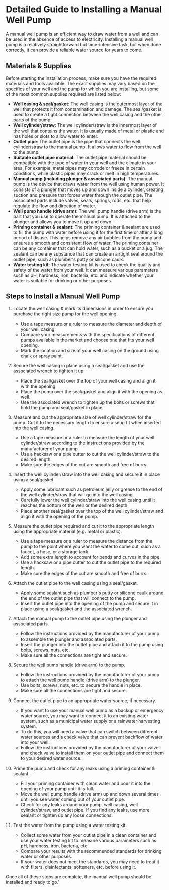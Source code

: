 # Detailed Guide to Installing a Manual Well Pump

A manual well pump is an efficient way to draw water from a well and can be used in the absence of access to electricity. Installing a manual well pump is a relatively straightforward but time-intensive task, but when done correctly, it can provide a reliable water source for years to come.

## Materials & Supplies

Before starting the installation process, make sure you have the required materials and tools available. The exact supplies may vary based on the specifics of your well and the pump for which you are installing, but some of the most common supplies required are listed below:

* **Well casing & seal/gasket**: The well casing is the outermost layer of the well that protects it from contamination and damage. The seal/gasket is used to create a tight connection between the well casing and the other parts of the pump.
* **Well cylinder/straw**: The well cylinder/straw is the innermost layer of the well that contains the water. It is usually made of metal or plastic and has holes or slots to allow water to enter.
* **Outlet pipe**: The outlet pipe is the pipe that connects the well cylinder/straw to the manual pump. It allows water to flow from the well to the pump.
* **Suitable outlet pipe material**: The outlet pipe material should be compatible with the type of water in your well and the climate in your area. For example, metal pipes may corrode or freeze in certain conditions, while plastic pipes may crack or melt in high temperatures.
* **Manual pump (including plunger & associated parts)**: The manual pump is the device that draws water from the well using human power. It consists of a plunger that moves up and down inside a cylinder, creating suction and pressure that forces water through the outlet pipe. The associated parts include valves, seals, springs, rods, etc. that help regulate the flow and direction of water.
* **Well pump handle (drive arm)**: The well pump handle (drive arm) is the part that you use to operate the manual pump. It is attached to the plunger and allows you to move it up and down.
* **Priming container & sealant**: The priming container & sealant are used to fill the pump with water before using it for the first time or after a long period of disuse. This helps remove any air bubbles from the pump and ensures a smooth and consistent flow of water. The priming container can be any container that can hold water, such as a bucket or a jug. The sealant can be any substance that can create an airtight seal around the outlet pipe, such as plumber's putty or silicone caulk.
* **Water testing kit**: The water testing kit is used to check the quality and safety of the water from your well. It can measure various parameters such as pH, hardness, iron, bacteria, etc. and indicate whether your water is suitable for drinking or other purposes.

## Steps to Install a Manual Well Pump

1. Locate the well casing & mark its dimensions in order to ensure you purchase the right size pump for the well opening.

    * Use a tape measure or a ruler to measure the diameter and depth of your well casing.
    * Compare your measurements with the specifications of different pumps available in the market and choose one that fits your well opening.
    * Mark the location and size of your well casing on the ground using chalk or spray paint.

2. Secure the well casing in place using a seal/gasket and use the associated wrench to tighten it up.

    * Place the seal/gasket over the top of your well casing and align it with the opening.
    * Place the pump over the seal/gasket and align it with the opening as well.
    * Use the associated wrench to tighten up the bolts or screws that hold the pump and seal/gasket in place.

3. Measure and cut the appropriate size of well cylinder/straw for
the pump. Cut it to
the necessary length to ensure a snug fit when inserted into
the well casing.

    * Use a tape measure or a ruler to measure
the length of your well cylinder/straw according
to
the instructions provided by
the manufacturer of your pump.
    * Use a hacksaw or a pipe cutter
to cut
the well cylinder/straw
to
the desired length.
    * Make sure
the edges of
the cut are smooth and free of burrs.

4. Insert
the well cylinder/straw into
the well casing and secure it in place using a seal/gasket.

    * Apply some lubricant such as petroleum jelly or grease
to
the end of
the well cylinder/straw
that will go into
the well casing.
    * Carefully lower
the well cylinder/straw into
the well casing until it reaches
the bottom of
the well or
the desired depth.
    * Place another seal/gasket over
the top of
the well cylinder/straw and align it with
the opening of
the pump.

5. Measure the outlet pipe required and cut it to the appropriate length using the appropriate material (e.g. metal or plastic).

    * Use a tape measure or a ruler to measure the distance from the pump to the point where you want the water to come out, such as a faucet, a hose, or a storage tank.
    * Add some extra length to account for bends and curves in the pipe.
    * Use a hacksaw or a pipe cutter to cut the outlet pipe to the required length.
    * Make sure the edges of the cut are smooth and free of burrs.

6. Attach the outlet pipe to the well casing using a seal/gasket.

    * Apply some sealant such as plumber's putty or silicone caulk around the end of the outlet pipe that will connect to the pump.
    * Insert the outlet pipe into the opening of the pump and secure it in place using a seal/gasket and the associated wrench.

7. Attach the manual pump to the outlet pipe using the plunger and associated parts.

    * Follow the instructions provided by the manufacturer of your pump to assemble the plunger and associated parts.
    * Insert the plunger into the outlet pipe and attach it to the pump using bolts, screws, nuts, etc.
    * Make sure all the connections are tight and secure.

8. Secure the well pump handle (drive arm) to the pump.

    * Follow the instructions provided by the manufacturer of your pump to attach the well pump handle (drive arm) to the plunger.
    * Use bolts, screws, nuts, etc. to secure the handle in place.
    * Make sure all the connections are tight and secure.

9. Connect the outlet pipe to an appropriate water source, if necessary.

    * If you want to use your manual well pump as a backup or emergency water source, you may want to connect it to an existing water system, such as a municipal water supply or a rainwater harvesting system.
    * To do this, you will need a valve that can switch between different water sources and a check valve that can prevent backflow of water into your well.
    * Follow the instructions provided by the manufacturer of your valve and check valve to install them on your outlet pipe and connect them to your desired water source.

10. Prime the pump and check for any leaks using a priming container & sealant.

    * Fill your priming container with clean water and pour it into the opening of your pump until it is full.
    * Move the well pump handle (drive arm) up and down several times until you see water coming out of your outlet pipe.
    * Check for any leaks around your pump, well casing, well cylinder/straw, and outlet pipe. If you find any leaks, use more sealant or tighten up any loose connections.

11. Test
the water from
the pump using a water testing kit.

    * Collect some water from your outlet pipe in a clean container and use your water testing kit
to measure various parameters such as pH, hardness, iron, bacteria, etc.
    * Compare your results with
the recommended standards for drinking water or other purposes.
    * If your water does not meet
the standards, you may need
to treat it with filters, disinfectants, softeners, etc. before using it.

Once all of these steps are complete,
the manual well pump should be installed and ready
to go.'
